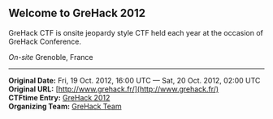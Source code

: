 
## Welcome to GreHack 2012

GreHack CTF is onsite jeopardy style CTF held each year at the occasion of GreHack Conference.

*On-site*
Grenoble, France

---
**Original Date:** Fri, 19 Oct. 2012, 16:00 UTC — Sat, 20 Oct. 2012, 02:00 UTC<br>
**Original URL:** [http://www.grehack.fr/](http://www.grehack.fr/)<br>
**CTFtime Entry:** [GreHack 2012](https://ctftime.org/event/52)<br>
**Organizing Team:** [GreHack Team](https://ctftime.org/ctf/42)<br>
